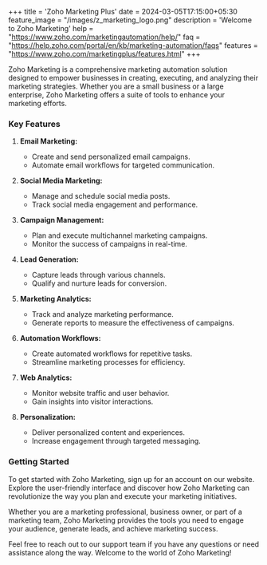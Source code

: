 +++
title = 'Zoho Marketing Plus'
date = 2024-03-05T17:15:00+05:30
feature_image = "/images/z_marketing_logo.png"
description = 'Welcome to Zoho Marketing'
help = "https://www.zoho.com/marketingautomation/help/"
faq = "https://help.zoho.com/portal/en/kb/marketing-automation/faqs"
features = "https://www.zoho.com/marketingplus/features.html"
+++

Zoho Marketing is a comprehensive marketing automation solution designed to empower businesses in creating, executing, and analyzing their marketing strategies.<!--more--> Whether you are a small business or a large enterprise, Zoho Marketing offers a suite of tools to enhance your marketing efforts.

### Key Features

1. **Email Marketing:**
   - Create and send personalized email campaigns.
   - Automate email workflows for targeted communication.

2. **Social Media Marketing:**
   - Manage and schedule social media posts.
   - Track social media engagement and performance.

3. **Campaign Management:**
   - Plan and execute multichannel marketing campaigns.
   - Monitor the success of campaigns in real-time.

4. **Lead Generation:**
   - Capture leads through various channels.
   - Qualify and nurture leads for conversion.

5. **Marketing Analytics:**
   - Track and analyze marketing performance.
   - Generate reports to measure the effectiveness of campaigns.

6. **Automation Workflows:**
   - Create automated workflows for repetitive tasks.
   - Streamline marketing processes for efficiency.

7. **Web Analytics:**
   - Monitor website traffic and user behavior.
   - Gain insights into visitor interactions.

8. **Personalization:**
   - Deliver personalized content and experiences.
   - Increase engagement through targeted messaging.

### Getting Started

To get started with Zoho Marketing, sign up for an account on our website. Explore the user-friendly interface and discover how Zoho Marketing can revolutionize the way you plan and execute your marketing initiatives.

Whether you are a marketing professional, business owner, or part of a marketing team, Zoho Marketing provides the tools you need to engage your audience, generate leads, and achieve marketing success.

Feel free to reach out to our support team if you have any questions or need assistance along the way. Welcome to the world of Zoho Marketing!
